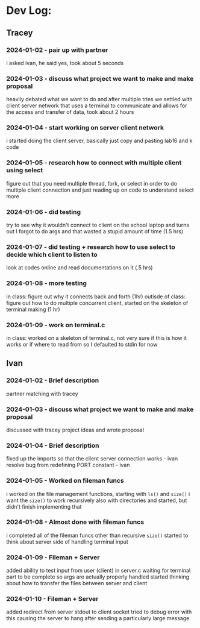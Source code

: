 # Dev Log:

## Tracey

### 2024-01-02 - pair up with partner
i asked ivan, he said yes, took about 5 seconds

### 2024-01-03 - discuss what project we want to make and make proposal
heavily debated what we want to do and after multiple tries we settled with client server network that uses
a terminal to communicate and allows for the access and transfer of data, took about 2 hours

### 2024-01-04 - start working on server client network
i started doing the client server, basically just copy and pasting lab16 and k code

### 2024-01-05 - research how to connect with multiple client using select
figure out that you need multiple thread, fork, or select in order to do multiple client connection and just reading
up on code to understand select more

### 2024-01-06 - did testing
try to see why it wouldn't connect to client on the school laptop and turns out I forgot to do args and that wasted
a stupid amount of time (1.5 hrs)

### 2024-01-07 - did testing + research how to use select to decide which client to listen to
look at codes online and read documentations on it (.5 hrs)

### 2024-01-08 - more testing
in class: figure out why it connects back and forth (1hr)
outisde of class: figure out how to do multiple concurrent client, started on the skeleton of terminal making (1 hr)

### 2024-01-09 - work on terminal.c
in class: worked on a skeleton of terminal.c, not very sure if this is how it works or if where to read from so I
defaulted to stdin for now

## Ivan

### 2024-01-02 - Brief description
partner matching with tracey

### 2024-01-03 - discuss what project we want to make and make proposal
discussed with tracey project ideas and wrote proposal

### 2024-01-04 - Brief description
fixed up the imports so that the client server connection works - ivan
resolve bug from redefining PORT constant - ivan

### 2024-01-05 - Worked on fileman funcs
i worked on the file management functions, starting with `ls()` and `size()`
i want the `size()` to work recursively also with directories and started, but didn't finish implementing that

### 2024-01-08 - Almost done with fileman funcs
i completed all of the fileman funcs other than recursive `size()`
started to think about server side of handling terminal input

### 2024-01-09 - Fileman + Server
added ability to test input from user (client) in server.c
waiting for terminal part to be complete so args are actually properly handled
started thinking about how to transfer the files between server and client

### 2024-01-10 - Fileman + Server
added redirect from server stdout to client socket
tried to debug error with this causing the server to hang after sending a particularly large message
